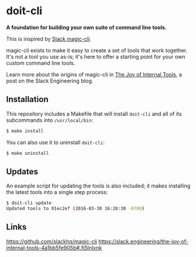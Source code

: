 # doit-cli
**A foundation for building your own suite of command line tools.**

This is inspired by [Slack magic-cli](https://medium.com/@SlackEng/4a1bb5fe905b).

magic-cli exists to make it easy to create a set of tools that work together.  It's not a tool you use as-is; it's here to offer a starting point for your own custom command line tools.

Learn more about the origins of magic-cli in [The Joy of Internal Tools](https://medium.com/@SlackEng/4a1bb5fe905b), a post on the Slack Engineering blog.

## Installation
This repository includes a Makefile that will install `doit-cli` and all of its subcommands into `/usr/local/bin`:

````bash
$ make install
````

You can also use it to uninstall `doit-cli`:

````bash
$ make uninstall
````

## Updates

An example script for updating the tools is also included; it makes installing the latest tools into a single step process:

```bash
$ doit-cli update
Updated tools to 01ec2ef (2016-03-30 16:20:30 -0700)
```

## Links

https://github.com/slackhq/magic-cli
https://slack.engineering/the-joy-of-internal-tools-4a1bb5fe905b#.fi5lnlxnk
